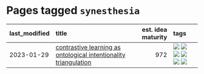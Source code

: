 # Pages tagged `synesthesia`

|last_modified|title|est. idea maturity|tags
|:---|:---|---:|:---|
|2023-01-29|[contrastive learning as ontological intentionality triangulation](../contrastive_learning_as_ontological_intentionality_triangulation.md)|972|[![](https://img.shields.io/badge/tag-meta-f14da)](../tags/meta.md) [![](https://img.shields.io/badge/tag-philosophy-1043a5)](../tags/philosophy.md) [![](https://img.shields.io/badge/tag-semiotics-35b163)](../tags/semiotics.md) [![](https://img.shields.io/badge/tag-synesthesia-c4fb38)](../tags/synesthesia.md) [![](https://img.shields.io/badge/tag-theory-1eefac)](../tags/theory.md) [![](https://img.shields.io/badge/tag-wip-12eec5)](../tags/wip.md)|